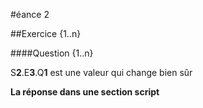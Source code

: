 #éance 2

##Exercice {1..n} 

####Question {1..n} 

S**2**.E**3**.Q**1** est une valeur qui change bien sûr

**La réponse dans une section script**

